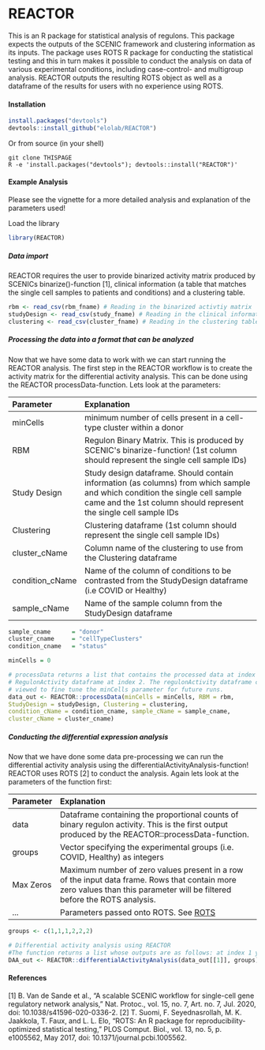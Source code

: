 # REACTOR
This is an R package for statistical analysis of regulons. This package expects the outputs of the SCENIC framework and clustering information as its inputs. The package uses ROTS R package for conducting the statistical testing and this in turn makes it possible to conduct the analysis on data of various experimental conditions, including case-control- and multigroup analysis. REACTOR outputs the resulting ROTS object as well as a dataframe of the results for users with no experience using ROTS.


#### Installation
``` R 
install.packages("devtools")
devtools::install_github("elolab/REACTOR")

```

Or from source (in your shell)
```
git clone THISPAGE
R -e 'install.packages("devtools"); devtools::install("REACTOR")'
```


#### Example Analysis

Please see the vignette for a more detailed analysis and explanation of the parameters used!

Load the library
``` R 
library(REACTOR)

```
##### Data import
REACTOR requires the user to provide binarized activity matrix produced by SCENICs binarize()-function [1], clinical information (a table that matches the single cell samples to patients and conditions) and a clustering table.
``` R 
rbm <- read_csv(rbm_fname) # Reading in the binarized activtiy matrix
studyDesign <- read_csv(study_fname) # Reading in the clinical information
clustering <- read_csv(cluster_fname) # Reading in the clustering table
```
##### Processing the data into a format that can be analyzed

Now that we have some data to work with we can start running the REACTOR analysis. The first step in the REACTOR workflow is to create the activity matrix for the differential activity analysis. This can be done using the REACTOR processData-function. Lets look at the parameters:

|Parameter |Explanation |
|:-------- |:-------- |
|minCells |minimum number of cells present in a cell-type cluster within a donor |
|RBM |Regulon Binary Matrix. This is produced by SCENIC's binarize-function! (1st column should represent the single cell sample IDs) |
|Study Design |Study design dataframe. Should contain information (as columns) from which sample and which condition the single cell sample came and the 1st column should represent the single cell sample IDs  |
|Clustering |Clustering dataframe (1st column should represent the single cell sample IDs) |
|cluster_cName |Column name of the clustering to use from the Clustering dataframe |
|condition_cName |Name of the column of conditions to be contrasted from the StudyDesign dataframe (i.e COVID or Healthy) |
|sample_cName |Name of the sample column from the StudyDesign dataframe |

``` R 
sample_cname      = "donor"
cluster_cname     = "cellTypeClusters"
condition_cname   = "status"

minCells = 0

# processData returns a list that contains the processed data at index 1 and
# RegulonActivity dataframe at index 2. The regulonActivity dataframe can be
# viewed to fine tune the minCells parameter for future runs.
data_out <- REACTOR::processData(minCells = minCells, RBM = rbm,
StudyDesign = studyDesign, Clustering = clustering,
condition_cName = condition_cname, sample_cName = sample_cname,
cluster_cName = cluster_cname)
```
##### Conducting the differential expression analysis
Now that we have done some data pre-processing we can run the differential activity analysis using the differentialActivityAnalysis-function! REACTOR uses ROTS [2] to conduct the analysis.
Again lets look at the parameters of the function first:

|Parameter |Explanation |
|:-------- |:-------- |
|data |Dataframe containing the proportional counts of binary regulon activity. This is the first output produced by the REACTOR::processData-function. |
|groups |Vector specifying the experimental groups (i.e. COVID, Healthy) as integers |
|Max Zeros |Maximum number of zero values present in a row of the input data frame. Rows that contain more zero values than this parameter will be filtered before the ROTS analysis. |
|... |Parameters passed onto ROTS. See  [ROTS](https://www.bioconductor.org/packages/release/bioc/html/ROTS.html) |

``` R 
groups <- c(1,1,1,2,2,2) 

# Differential activity analysis using REACTOR
#The function returns a list whose outputs are as follows: at index 1 you have the ROTS object and at index 2 you have simplified results table 
DAA_out <- REACTOR::differentialActivityAnalysis(data_out[[1]], groups)
```


#### References
[1] B. Van de Sande et al., “A scalable SCENIC workflow for single-cell gene regulatory network analysis,” Nat. Protoc., vol. 15, no. 7, Art. no. 7, Jul. 2020, doi: 10.1038/s41596-020-0336-2.
[2] T. Suomi, F. Seyednasrollah, M. K. Jaakkola, T. Faux, and L. L. Elo, “ROTS: An R package for reproducibility-optimized statistical testing,” PLOS Comput. Biol., vol. 13, no. 5, p. e1005562, May 2017, doi: 10.1371/journal.pcbi.1005562.